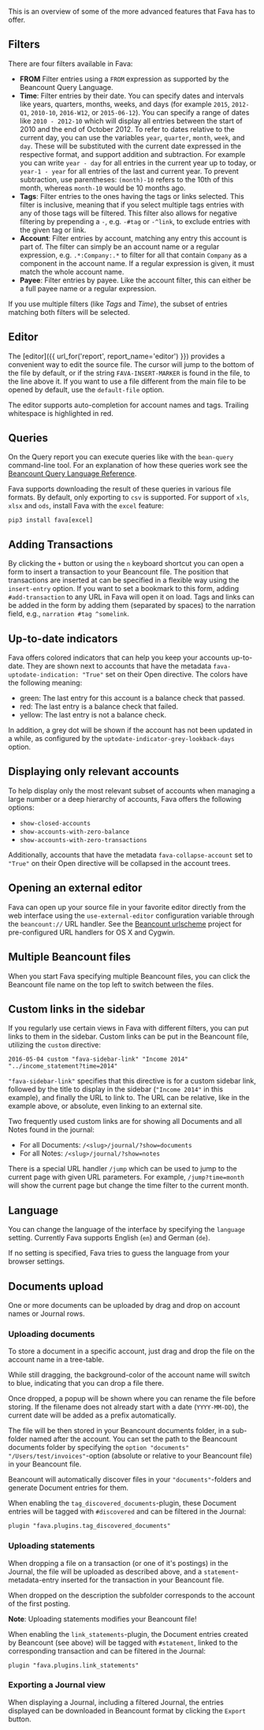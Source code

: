 This is an overview of some of the more advanced features that Fava has to
offer.

## Filters

There are four filters available in Fava:

- **FROM** Filter entries using a `FROM` expression as supported by the
  Beancount Query Language.
- **Time**: Filter entries by their date. You can specify dates and intervals
  like years, quarters, months, weeks, and days (for example `2015`, `2012-Q1`,
  `2010-10`, `2016-W12`, or `2015-06-12`). You can specify a range of dates like
  `2010 - 2012-10` which will display all entries between the start of 2010 and
  the end of October 2012.
  To refer to dates relative to the current day, you can use the variables
  `year`, `quarter`, `month`, `week`, and `day`. These will be substituted with
  the current date expressed in the respective format, and support addition and
  subtraction. For example you can write `year - day` for all entries in the
  current year up to today, or `year-1 - year` for all entries of the last and
  current year. To prevent subtraction, use parentheses: `(month)-10` refers to
  the 10th of this month, whereas `month-10` would be 10 months ago.
- **Tags**: Filter entries to the ones having the tags or links selected. This
  filter is inclusive, meaning that if you select multiple tags entries with any
  of those tags will be filtered. This filter also allows for negative filtering
  by prepending a `-`, e.g. `-#tag` or `-^link`, to exclude entries with the
  given tag or link.
- **Account**: Filter entries by account, matching any entry this account is
  part of. The filter can simply be an account name or a regular expression,
  e.g. `.*:Company:.*` to filter for all that contain `Company` as a component
  in the account name. If a regular expression is given, it must match the whole
  account name.
- **Payee**: Filter entries by payee. Like the account filter, this can either
  be a full payee name or a regular expression.

If you use multiple filters (like *Tags* and *Time*), the subset of entries
matching both filters will be selected.

## Editor

The [editor]({{ url_for('report', report_name='editor') }}) provides a
convenient way to edit the source file. The cursor will jump to the bottom of
the file by default, or if the string `FAVA-INSERT-MARKER` is found in the
file, to the line above it. If you want to use a file different from the main
file to be opened by default, use the `default-file` option.

The editor supports auto-completion for account names and tags. Trailing
whitespace is highlighted in red.

## Queries

On the Query report you can execute queries like with the `bean-query`
command-line tool. For an explanation of how these queries work see
the [Beancount Query Language Reference](http://furius.ca/beancount/doc/query).

Fava supports downloading the result of these queries in various file formats.
By default, only exporting to `csv` is supported. For support of `xls`, `xlsx`
and `ods`, install Fava with the `excel` feature:

    pip3 install fava[excel]

## Adding Transactions

By clicking the `+` button or using the `n` keyboard shortcut you can open a
form to insert a transaction to your Beancount file. The position that
transactions are inserted at can be specified in a flexible way using the
`insert-entry` option.  If you want to set a bookmark to this form, adding
`#add-transaction` to any URL in Fava will open it on load. Tags and links can
be added in the form by adding them (separated by spaces) to the narration
field, e.g., `narration #tag ^somelink`.

## Up-to-date indicators

Fava offers colored indicators that can help you keep your accounts up-to-date.
They are shown next to accounts that have the metadata
`fava-uptodate-indication: "True"` set on their Open directive.  The colors
have the following meaning:

- green: The last entry for this account is a balance check that passed.
- red: The last entry is a balance check that failed.
- yellow: The last entry is not a balance check.

In addition, a grey dot will be shown if the account has not been updated in a
while, as configured by the `uptodate-indicator-grey-lookback-days` option.

## Displaying only relevant accounts

To help display only the most relevant subset of accounts when managing a large
number or a deep hierarchy of accounts, Fava offers the following options:

- `show-closed-accounts`
- `show-accounts-with-zero-balance`
- `show-accounts-with-zero-transactions`

Additionally, accounts that have the metadata `fava-collapse-account` set to
`"True"` on their Open directive will be collapsed in the account trees.

## Opening an external editor

Fava can open up your source file in your favorite editor directly from the web
interface using the `use-external-editor` configuration variable through the
`beancount://` URL handler. See the [Beancount
urlscheme](https://github.com/aumayr/beancount_urlscheme) project for
pre-configured URL handlers for OS X and Cygwin.

## Multiple Beancount files

When you start Fava specifying multiple Beancount files, you can click the
Beancount file name on the top left to switch between the files.

## Custom links in the sidebar

If you regularly use certain views in Fava with different filters, you can put
links to them in the sidebar. Custom links can be put in the Beancount file,
utilizing the `custom` directive:

    2016-05-04 custom "fava-sidebar-link" "Income 2014" "../income_statement?time=2014"

`"fava-sidebar-link"` specifies that this directive is for a custom sidebar
link, followed by the title to display in the sidebar (`"Income 2014"` in this
example), and finally the URL to link to. The URL can be relative, like in the
example above, or absolute, even linking to an external site.

Two frequently used custom links are for showing all Documents and all Notes
found in the journal:

- For all Documents: `/<slug>/journal/?show=documents`
- For all Notes: `/<slug>/journal/?show=notes`

There is a special URL handler `/jump` which can be used to jump to the current
page with given URL parameters. For example, `/jump?time=month` will show the
current page but change the time filter to the current month.

## Language

You can change the language of the interface by specifying the `language`
setting. Currently Fava supports English (`en`) and German (`de`).

If no setting is specified, Fava tries to guess the language from your browser
settings.

## Documents upload

One or more documents can be uploaded by drag and drop on account names or
Journal rows.

### Uploading documents

To store a document in a specific account, just drag and drop the file on the
account name in a tree-table.

While still dragging, the background-color of the account name will switch to
blue, indicating that you can drop a file there.

Once dropped, a popup will be shown where you can rename the file before
storing. If the filename does not already start with a date (`YYYY-MM-DD`), the
current date will be added as a prefix automatically.

The file will be then stored in your Beancount documents folder, in a sub-folder
named after the account. You can set the path to the Beancount documents folder
by specifying the `option "documents" "/Users/test/invoices"`-option (absolute
or relative to your Beancount file) in your Beancount file.

Beancount will automatically discover files in your `"documents"`-folders and
generate Document entries for them.

When enabling the `tag_discovered_documents`-plugin, these Document entries will
be tagged with `#discovered` and can be filtered in the Journal:

    plugin "fava.plugins.tag_discovered_documents"

### Uploading statements

When dropping a file on a transaction (or one of it's postings) in the Journal,
the file will be uploaded as described above, and a `statement`-metadata-entry
inserted for the transaction in your Beancount file.

When dropped on the description the subfolder corresponds to the account of the
first posting.

**Note**: Uploading statements modifies your Beancount file!

When enabling the `link_statements`-plugin, the Document entries created by
Beancount (see above) will be tagged with `#statement`, linked to the
corresponding transaction and can be filtered in the Journal:

    plugin "fava.plugins.link_statements"

### Exporting a Journal view

When displaying a Journal, including a filtered Journal, the entries displayed
can be downloaded in Beancount format by clicking the `Export` button.

